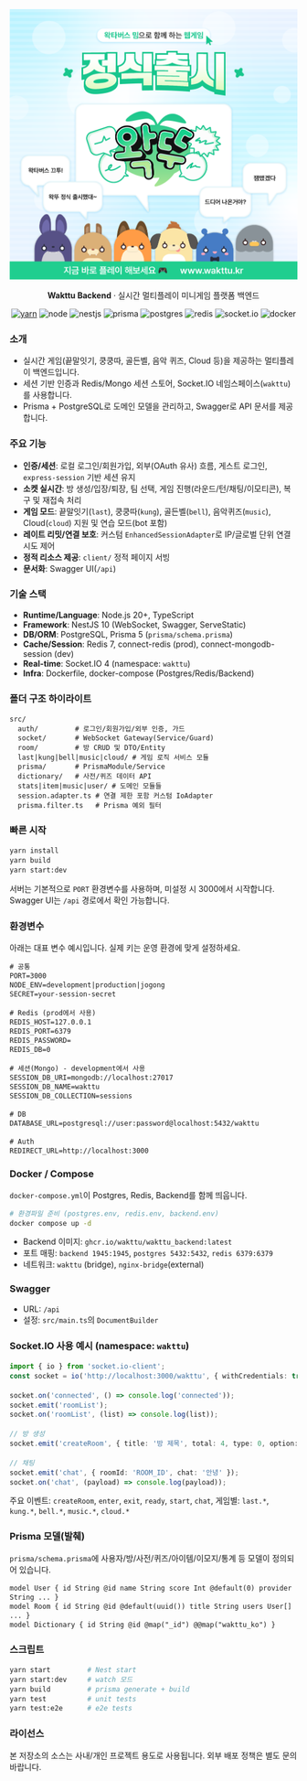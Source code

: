 <p align="center">
  <img src="./image.png" alt="Wakttu 정식 출시" />
</p>

<p align="center">
  <b>Wakttu Backend</b> · 실시간 멀티플레이 미니게임 플랫폼 백엔드
</p>

<p align="center">
  <a href="https://yarnpkg.com" target="_blank"><img alt="yarn" src="https://img.shields.io/badge/yarn-1.x-2C8EBB?logo=yarn&logoColor=white"></a>
  <img alt="node" src="https://img.shields.io/badge/node-20%2B-339933?logo=node.js&logoColor=white">
  <img alt="nestjs" src="https://img.shields.io/badge/NestJS-10-EE2A5A?logo=nestjs&logoColor=white">
  <img alt="prisma" src="https://img.shields.io/badge/Prisma-5-2D3748?logo=prisma&logoColor=white">
  <img alt="postgres" src="https://img.shields.io/badge/PostgreSQL-15-4169E1?logo=postgresql&logoColor=white">
  <img alt="redis" src="https://img.shields.io/badge/Redis-7-D82C20?logo=redis&logoColor=white">
  <img alt="socket.io" src="https://img.shields.io/badge/Socket.IO-4-010101?logo=socketdotio&logoColor=white">
  <img alt="docker" src="https://img.shields.io/badge/Docker-ready-0db7ed?logo=docker&logoColor=white">
</p>

### 소개
- 실시간 게임(끝말잇기, 쿵쿵따, 골든벨, 음악 퀴즈, Cloud 등)을 제공하는 멀티플레이 백엔드입니다.
- 세션 기반 인증과 Redis/Mongo 세션 스토어, Socket.IO 네임스페이스(`wakttu`)를 사용합니다.
- Prisma + PostgreSQL로 도메인 모델을 관리하고, Swagger로 API 문서를 제공합니다.

### 주요 기능
- **인증/세션**: 로컬 로그인/회원가입, 외부(OAuth 유사) 흐름, 게스트 로그인, `express-session` 기반 세션 유지
- **소켓 실시간**: 방 생성/입장/퇴장, 팀 선택, 게임 진행(라운드/턴/채팅/이모티콘), 복구 및 재접속 처리
- **게임 모드**: 끝말잇기(`last`), 쿵쿵따(`kung`), 골든벨(`bell`), 음악퀴즈(`music`), Cloud(`cloud`) 지원 및 연습 모드(bot 포함)
- **레이트 리밋/연결 보호**: 커스텀 `EnhancedSessionAdapter`로 IP/글로벌 단위 연결 시도 제어
- **정적 리소스 제공**: `client/` 정적 페이지 서빙
- **문서화**: Swagger UI(`/api`)

### 기술 스택
- **Runtime/Language**: Node.js 20+, TypeScript
- **Framework**: NestJS 10 (WebSocket, Swagger, ServeStatic)
- **DB/ORM**: PostgreSQL, Prisma 5 (`prisma/schema.prisma`)
- **Cache/Session**: Redis 7, connect-redis (prod), connect-mongodb-session (dev)
- **Real-time**: Socket.IO 4 (namespace: `wakttu`)
- **Infra**: Dockerfile, docker-compose (Postgres/Redis/Backend)

### 폴더 구조 하이라이트
```
src/
  auth/         # 로그인/회원가입/외부 인증, 가드
  socket/       # WebSocket Gateway(Service/Guard)
  room/         # 방 CRUD 및 DTO/Entity
  last|kung|bell|music|cloud/ # 게임 로직 서비스 모듈
  prisma/       # PrismaModule/Service
  dictionary/   # 사전/퀴즈 데이터 API
  stats|item|music|user/ # 도메인 모듈들
  session.adapter.ts # 연결 제한 포함 커스텀 IoAdapter
  prisma.filter.ts   # Prisma 예외 필터
```

### 빠른 시작
```bash
yarn install
yarn build
yarn start:dev
```

서버는 기본적으로 `PORT` 환경변수를 사용하며, 미설정 시 3000에서 시작합니다. Swagger UI는 `/api` 경로에서 확인 가능합니다.

### 환경변수
아래는 대표 변수 예시입니다. 실제 키는 운영 환경에 맞게 설정하세요.

```
# 공통
PORT=3000
NODE_ENV=development|production|jogong
SECRET=your-session-secret

# Redis (prod에서 사용)
REDIS_HOST=127.0.0.1
REDIS_PORT=6379
REDIS_PASSWORD=
REDIS_DB=0

# 세션(Mongo) - development에서 사용
SESSION_DB_URI=mongodb://localhost:27017
SESSION_DB_NAME=wakttu
SESSION_DB_COLLECTION=sessions

# DB
DATABASE_URL=postgresql://user:password@localhost:5432/wakttu

# Auth
REDIRECT_URL=http://localhost:3000
```

### Docker / Compose
`docker-compose.yml`이 Postgres, Redis, Backend를 함께 띄웁니다.

```bash
# 환경파일 준비 (postgres.env, redis.env, backend.env)
docker compose up -d
```

- Backend 이미지: `ghcr.io/wakttu/wakttu_backend:latest`
- 포트 매핑: `backend 1945:1945`, `postgres 5432:5432`, `redis 6379:6379`
- 네트워크: `wakttu` (bridge), `nginx-bridge`(external)

### Swagger
- URL: `/api`
- 설정: `src/main.ts`의 `DocumentBuilder`

### Socket.IO 사용 예시 (namespace: `wakttu`)
```ts
import { io } from 'socket.io-client';
const socket = io('http://localhost:3000/wakttu', { withCredentials: true });

socket.on('connected', () => console.log('connected'));
socket.emit('roomList');
socket.on('roomList', (list) => console.log(list));

// 방 생성
socket.emit('createRoom', { title: '방 제목', total: 4, type: 0, option: [] });

// 채팅
socket.emit('chat', { roomId: 'ROOM_ID', chat: '안녕' });
socket.on('chat', (payload) => console.log(payload));
```

주요 이벤트: `createRoom`, `enter`, `exit`, `ready`, `start`, `chat`,
게임별: `last.*`, `kung.*`, `bell.*`, `music.*`, `cloud.*`

### Prisma 모델(발췌)
`prisma/schema.prisma`에 사용자/방/사전/퀴즈/아이템/이모지/통계 등 모델이 정의되어 있습니다.

```prisma
model User { id String @id name String score Int @default(0) provider String ... }
model Room { id String @id @default(uuid()) title String users User[] ... }
model Dictionary { id String @id @map("_id") @@map("wakttu_ko") }
```

### 스크립트
```bash
yarn start         # Nest start
yarn start:dev     # watch 모드
yarn build         # prisma generate + build
yarn test          # unit tests
yarn test:e2e      # e2e tests
```

### 라이선스
본 저장소의 소스는 사내/개인 프로젝트 용도로 사용됩니다. 외부 배포 정책은 별도 문의 바랍니다.


